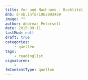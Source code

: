 ```yaml
---
title: Vor und Nachname - Buchtitel
dnb: d-nb.info/1062993489
image: ""
author: Andreas Petersell
date: 2015-09-11
lastMod: null
draft: true
categories:
    - quellen
tags:
    - readinglist
signaturen:
    - 
fmContentType: quellen
---
```

